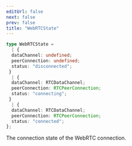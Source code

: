 ```yaml
---
editUrl: false
next: false
prev: false
title: "WebRTCState"
---
```


```ts
type WebRTCState = 
  | {
  dataChannel: undefined;
  peerConnection: undefined;
  status: "disconnected";
 }
  | {
  dataChannel: RTCDataChannel;
  peerConnection: RTCPeerConnection;
  status: "connecting";
 }
  | {
  dataChannel: RTCDataChannel;
  peerConnection: RTCPeerConnection;
  status: "connected";
};
```

The connection state of the WebRTC connection.
